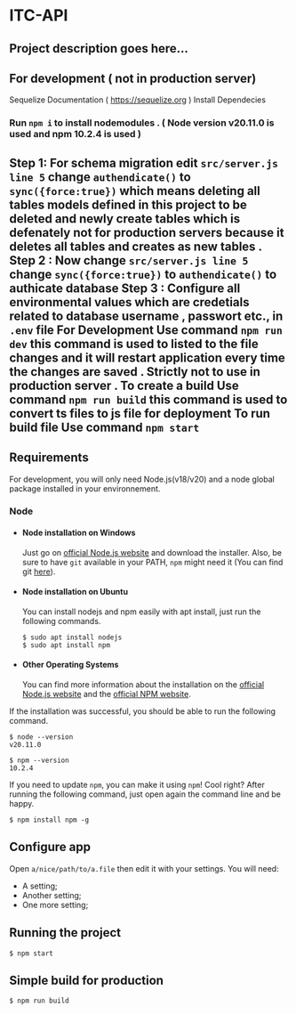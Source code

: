 # ITC-API

Project description goes here...
---------------------------------------------------------------------------------------------------------------------------
## For development ( not in production server) 
Sequelize Documentation ( https://sequelize.org )
  Install Dependecies
 ### Run `npm i` to install nodemodules . ( Node version v20.11.0 is used and npm 10.2.4 is used )
 Step 1: For schema migration edit `src/server.js line 5` change ` authendicate() ` to `sync({force:true})` which means deleting all tables models defined in this project to be deleted and newly create tables which is defenately not for production servers because it deletes all tables and creates as new tables .
 Step 2 : Now change  `src/server.js line 5 `change `sync({force:true})` to `authendicate()` to authicate database
 Step 3 : Configure all environmental values which are credetials related to database username , passwort etc., in `.env` file
 For Development Use command ` npm run dev ` this command is used to listed to the file changes and it will restart application every time the changes are saved . Strictly not to use in production server . 
 To create a build Use command ` npm run build ` this command is used to convert ts files to js file for deployment
 To run build file Use command ` npm start `
---------------------------------------------------------------------------------------------------------------------------
## Requirements

For development, you will only need Node.js(v18/v20) and a node global package installed in your environnement.

### Node
- #### Node installation on Windows

  Just go on [official Node.js website](https://nodejs.org/) and download the installer.
Also, be sure to have `git` available in your PATH, `npm` might need it (You can find git [here](https://git-scm.com/)).

- #### Node installation on Ubuntu

  You can install nodejs and npm easily with apt install, just run the following commands.

      $ sudo apt install nodejs
      $ sudo apt install npm

- #### Other Operating Systems
  You can find more information about the installation on the [official Node.js website](https://nodejs.org/) and the [official NPM website](https://npmjs.org/).

If the installation was successful, you should be able to run the following command.

    $ node --version
    v20.11.0

    $ npm --version
    10.2.4

If you need to update `npm`, you can make it using `npm`! Cool right? After running the following command, just open again the command line and be happy.

    $ npm install npm -g

## Configure app

Open `a/nice/path/to/a.file` then edit it with your settings. You will need:

- A setting;
- Another setting;
- One more setting;

## Running the project

    $ npm start

## Simple build for production

    $ npm run build
